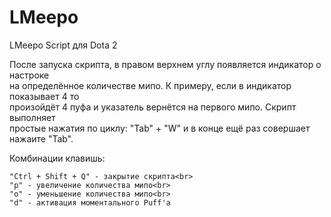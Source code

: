 # LMeepo
LMeepo Script для Dota 2 

После запуска скрипта, в правом верхнем углу появляется индикатор о настроке <br>
на определённое количестве мипо. К примеру, если в индикатор показывает 4 то<br>
произойдёт 4 пуфа и указатель вернётся на первого мипо. Скрипт выполняет <br>
простые нажатия по циклу: "Tab" + "W" и в конце ещё раз совершает нажаите "Tab".

Комбинации клавишь:
```au3
"Ctrl + Shift + Q" - закрытие скрипта<br>
"p" - увеличение количества мипо<br>
"o" - уменьшение количества мипо<br>
"d" - активация моментального Puff'а
```